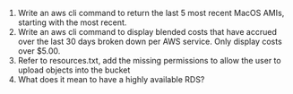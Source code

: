 1. Write an aws cli command to return the last 5 most recent MacOS AMIs, starting with the most recent.
2. Write an aws cli command to display blended costs that have accrued over the last 30 days broken down per AWS service.  Only display costs over $5.00.
3. Refer to resources.txt, add the missing permissions to allow the user to upload objects into the bucket
4. What does it mean to have a highly available RDS?